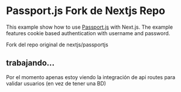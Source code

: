 # Passport.js Fork de Nextjs Repo

This example show how to use [Passport.js](http://www.passportjs.org) with Next.js. The example features cookie based authentication with username and password.

Fork del repo original de nextjs/passportjs

## trabajando...

Por el momento apenas estoy viendo la integración de api routes para validar usuarios (en vez de tener una BD)


